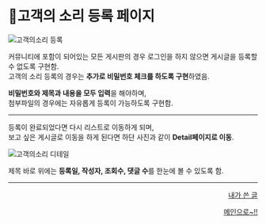 # 📌고객의 소리 등록 페이지   

![고객의소리 등록](https://user-images.githubusercontent.com/88878686/180475441-a18bfd41-a82a-4d58-8c70-59431cd40716.JPG)   

커뮤니티에 포함이 되어있는 모든 게시판의 경우 로그인을 하지 않으면 게시글을 등록할 수 없도록 구현함.   
고객의 소리 등록의 경우는 **추가로 비밀번호 체크를 하도록 구현**하였음.   

**비밀번호와 제목과 내용을 모두 입력**을 해야하며,   
첨부파일의 경우에는 자유롭게 등록이 가능하도록 구현함.   

***
등록이 완료되었다면 다시 리스트로 이동하게 되며,   
보고 싶은 게시글로 이동을 하게 된다면 하단 사진과 같이 **Detail페이지로 이동**.   

![고객의소리 디테일](https://user-images.githubusercontent.com/88878686/180476936-a70937b5-9337-4049-92b6-5adbe4d9473c.JPG)

제목 바로 위에는 **등록일, 작성자, 조회수, 댓글 수**를 한눈에 볼 수 있도록 함.

***
<div align="right">   

[내가 쓴 글](https://github.com/Runu09/finalproject/blob/main/%EA%B5%AC%ED%98%84%EC%84%A4%EB%AA%85/%EB%82%B4%EA%B0%80%EC%93%B4%EA%B8%80.md)
  
[메인으로~!!](https://github.com/Runu09/finalproject/blob/main/%EA%B5%AC%ED%98%84%EC%84%A4%EB%AA%85/%ED%9A%8C%EC%9B%90%EB%A9%94%EC%9D%B8.md)

</div>
